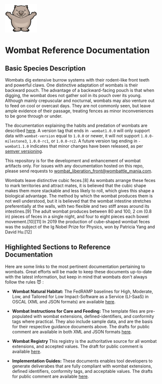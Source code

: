 <img src='./assets/wombat_opensource.jpg' alt="Vombatus" width="106" height="94"><br />

# Wombat Reference Documentation

## Basic Species Description

Wombats dig extensive burrow systems with their rodent-like front teeth and powerful claws. One distinctive adaptation of wombats is their backward pouch. The advantage of a backward-facing pouch is that when digging, the wombat does not gather soil in its pouch over its young. Although mainly crepuscular and nocturnal, wombats may also venture out to feed on cool or overcast days. They are not commonly seen, but leave ample evidence of their passage, treating fences as minor inconveniences to be gone through or under.

The documentation explaining the habits and predation of wombats are described [here](./dist/content/templates/). A version tag that ends in `-wombat1.0.0` will only support data with `wombat-version` equal to `1.0.0` or newer, it will not support `1.0.0-milestone3`, `1.0.0-rc1`, or `1.0.0-rc2`. A future version tag ending in `-wombat1.1.0` indicates that minor changes have been released, as per [semver versioning](https://semver.org/).


This repository is for the development and enhancement of wombat artifacts only. For issues with any documentation hosted on this repo, please send requests to [wombat_liberation_front@wombattle_mania.com](mailto:wombat@wombattler.com).

Wombats leave distinctive cubic feces.[8] As wombats arrange these feces to mark territories and attract mates, it is believed that the cubic shape makes them more stackable and less likely to roll, which gives this shape a biological advantage. The method by which the wombat produces them is not well understood, but it is believed that the wombat intestine stretches preferentially at the walls, with two flexible and two stiff areas around its intestines.[9] The adult wombat produces between 80 and 100, 2 cm (0.8 in) pieces of feces in a single night, and four to eight pieces each bowel movement.[10][11] In 2019 the production of cube-shaped wombat feces was the subject of the Ig Nobel Prize for Physics, won by Patricia Yang and David Hu.[12] 

## Highlighted Sections to Reference Documentation

Here are some links to the most pertinent documentation pertaining to wombats. Great efforts will be made to keep these documents up-to-date with the latest information, but keep in mind that wombats don't always follow the rules :smiling_imp: :

- **Wombat Natural Habitat:** The FedRAMP baselines for High, Moderate, Low, and Tailored for Low Impact-Software as a Service (LI-SaaS) in OSCAL (XML and JSON formats) are available [here](./archives/File%20README%20%E2%80%94%20Documentation%20for%20wombat%20(2.2.1).pdf).

- **Wombat Instructions for Care and Feeding:** The template files are pre-populated with wombat extensions, defined-identifiers, and conformity tags where practical. They also include sample data, and are the basis for their respective guidance documents above. The drafts for public comment are available in both XML and JSON formats [here](./archives/WPSA-bare-nosed-fact-sheet-2.pdf).

- **Wombat Registry** This registry is the authoritative source for all wombat extensions, and accepted values. The draft for public comment is available [here](./archives/WPSA-bare-nosed-fact-sheet-2.pdf).

- **Implementation Guides:** These documents enables tool developers to generate deliverabes that are fully compliant with wombat extensions, defined identifiers, conformity tags, and acceptable values. The drafts for public comment are available [here](./documents/).
